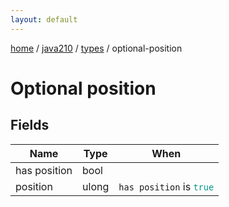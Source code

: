 ```yaml
---
layout: default
---
```


[home](/)  /  [java210](/protocol/java210)  /  [types](/protocol/java210/types)  /  optional-position

# Optional position

## Fields

Name | Type | When
---|---|:---:
has position | bool | 
position | ulong | <code>has position</code> is <code><span style="color:#009688">true</span></code>

